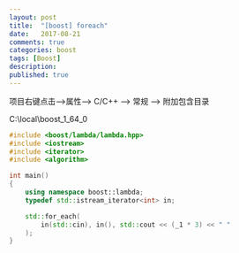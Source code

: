 ```yaml
---
layout: post
title:  "[boost] foreach"
date:   2017-08-21
comments: true
categories: boost
tags: [Boost]
description:
published: true
---
```



项目右键点击-->属性--> C/C++ --> 常规 --> 附加包含目录

C:\local\boost_1_64_0

```c++
#include <boost/lambda/lambda.hpp>
#include <iostream>
#include <iterator>
#include <algorithm>

int main()
{
	using namespace boost::lambda;
	typedef std::istream_iterator<int> in;

	std::for_each(
		in(std::cin), in(), std::cout << (_1 * 3) << " "
	);
}
```



